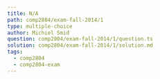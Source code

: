 ```yaml
---
title: N/A
path: comp2804/exam-fall-2014/1
type: multiple-choice
author: Michiel Smid
question: comp2804/exam-fall-2014/1/question.ts
solution: comp2804/exam-fall-2014/1/solution.md
tags:
  - comp2804
  - comp2804-exam
---
```

